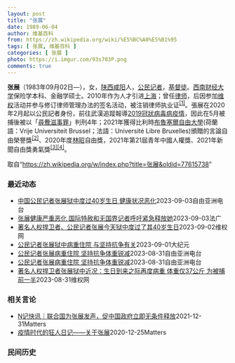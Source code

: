```yaml
---
layout: post
title: "张展"
date: 1989-06-04
author: 维基百科
from: https://zh.wikipedia.org/wiki/%E5%BC%A0%E5%B1%95
tags: [ 张展, 维基百科 ]
categories: [ 张展 ]
photo: https://i.imgur.com/93s703P.png
comments: true
---
```

<div class="mw-parser-output"><div id="noteTA-9ce5ea90" class="noteTA"><div class="noteTA-group"><div data-noteta-group-source="module" data-noteta-group="Medicine"></div></div></div>


<p><b>张展</b>（1983年09月02日<span class="useeditintro" title="Template:BLP editintro">—</span>），女，<a href="/wiki/%E9%99%95%E8%A5%BF" class="mw-redirect" title="陕西">陕西</a><a href="/wiki/%E5%92%B8%E9%98%B3" class="mw-redirect" title="咸阳">咸阳</a>人，<a href="/wiki/%E5%85%AC%E6%B0%91%E8%A8%98%E8%80%85" class="mw-redirect" title="公民記者">公民记者</a>，<a href="/wiki/%E5%9F%BA%E7%9D%A3%E5%BE%92" title="基督徒">基督徒</a>。<a href="/wiki/%E8%A5%BF%E5%8D%97%E8%B4%A2%E7%BB%8F%E5%A4%A7%E5%AD%A6" title="西南财经大学">西南财经大学</a>保险学本科、金融学硕士。2010年作为人才引进<a href="/wiki/%E4%B8%8A%E6%B5%B7" class="mw-redirect" title="上海">上海</a>；曾任<a href="/wiki/%E5%BE%8B%E5%B8%88" class="mw-redirect" title="律师">律师</a>，后因参加<a href="/wiki/%E7%BB%B4%E6%9D%83" class="mw-redirect" title="维权">维权</a>活动并参与修订律师管理办法的签名活动，被注销律师执业证<sup id="cite_ref-1" class="reference"><a href="#cite_note-1">[1]</a></sup>。張展在2020年2月起以公民記者身份，前往武漢追蹤報導<a href="/wiki/2019%E5%86%A0%E7%8B%80%E7%97%85%E6%AF%92%E7%97%85%E6%AD%A6%E6%BC%A2%E5%B8%82%E7%96%AB%E6%83%85" title="2019冠狀病毒病武漢市疫情">2019冠狀病毒病疫情</a>，因此在5月被捕後被以「<a href="/wiki/%E5%B0%8B%E9%87%81%E6%BB%8B%E4%BA%8B%E7%BD%AA" class="mw-redirect" title="尋釁滋事罪">尋釁滋事罪</a>」判刑4年；2021年獲得比利時<a href="/wiki/%E5%B8%83%E9%B2%81%E5%A1%9E%E5%B0%94%E8%87%AA%E7%94%B1%E5%A4%A7%E5%AD%A6" title="布鲁塞尔自由大学">布魯塞爾自由大學</a>(荷蘭語：Vrije Universiteit Brussel；法語：Université Libre Bruxelles)頒贈的言論自由榮譽獎<sup id="cite_ref-2" class="reference"><a href="#cite_note-2">[2]</a></sup>、2020年度<a href="/wiki/%E6%9E%97%E6%98%AD" title="林昭">林昭</a>自由獎，2021年第21屆青年中國人權獎、2021年新聞自由獎勇氣獎<sup id="cite_ref-無國界_3-0" class="reference"><a href="#cite_note-無國界-3">[3]</a></sup><sup id="cite_ref-4" class="reference"><a href="#cite_note-4">[4]</a></sup>。
</p>
<meta property="mw:PageProp/toc">
</div><!--esi <esi:include src="/esitest-fa8a495983347898/content" /> --><noscript><img src="//zh.wikipedia.org/wiki/Special:CentralAutoLogin/start?type=1x1" alt="" title="" width="1" height="1" style="border: none; position: absolute;"></noscript>
<div class="printfooter" data-nosnippet="">取自“<a dir="ltr" href="https://zh.wikipedia.org/w/index.php?title=张展&amp;oldid=77615738">https://zh.wikipedia.org/w/index.php?title=张展&amp;oldid=77615738</a>”</div><div id="recent-news"><h3>最近动态</h3><ul><li><a href="https://nodebe4.github.io/waimei/2023-09-03/%E4%B8%AD%E5%9B%BD%E5%85%AC%E6%B0%91%E8%AE%B0%E8%80%85%E5%BC%A0%E5%B1%95%E7%8B%B1%E4%B8%AD%E5%BA%A6%E8%BF%8740%E5%B2%81%E7%94%9F%E6%97%A5-%E5%81%A5%E5%BA%B7%E7%8A%B6%E5%86%B5%E6%81%B6%E5%8C%96" title="中国公民记者张展狱中度过40岁生日 健康状况恶化—— “释放张展”海报。 维权网截图 据维权网发布的消息，中国公民记者张展9月2日在狱中度过40岁生日，但她的身体健康状况持续恶化。目前，张展的体...">中国公民记者张展狱中度过40岁生日 健康状况恶化</a><time>2023-09-03</time><a class="tag">自由亚洲电台</a></li>
<li><a href="https://nodebe4.github.io/waimei/2023-09-03/%E5%BC%A0%E5%B1%95%E5%81%A5%E5%BA%B7%E4%B8%A5%E9%87%8D%E6%81%B6%E5%8C%96-%E5%9B%BD%E9%99%85%E7%89%B9%E8%B5%A6%E5%92%8C%E6%97%A0%E5%9B%BD%E7%95%8C%E8%AE%B0%E8%80%85%E5%91%BC%E5%90%81%E7%B4%A7%E6%80%A5%E9%87%8A%E6%94%BE%E5%A5%B9" title="张展健康严重恶化 国际特赦和无国界记者呼吁紧急释放她—— 03/09/2023 - 19:09 因在2020年赴武汉报道疫情而被判刑四年的公民记者张展，健康状况严重恶化，被转入监狱医院，引发外界...">张展健康严重恶化 国际特赦和无国界记者呼吁紧急释放她</a><time>2023-09-03</time><a class="tag">法广</a></li>
<li><a href="https://nodebe4.github.io/waimei/2023-09-02/%E8%91%97%E5%90%8D%E4%BA%BA%E6%9D%83%E6%8D%8D%E5%8D%AB%E8%80%85-%E5%85%AC%E6%B0%91%E8%AE%B0%E8%80%85%E5%BC%A0%E5%B1%95%E4%BB%8A%E5%A4%A9%E7%8B%B1%E4%B8%AD%E5%BA%A6%E8%BF%87%E4%BA%86%E5%85%B640%E5%B2%81%E7%94%9F%E6%97%A5" title="著名人权捍卫者、公民记者张展今天狱中度过了其40岁生日—— （维权网信息中心报道）2023年9月2日，本网获悉：著名人权捍卫者、公民记者张展今天在狱中度过了她40岁生日。目前张展身体状况恶化，体...">著名人权捍卫者、公民记者张展今天狱中度过了其40岁生日</a><time>2023-09-02</time><a class="tag">维权网</a></li>
<li><a href="https://nodebe4.github.io/waimei/2023-09-01/%E5%85%AC%E6%B0%91%E8%AE%B0%E8%80%85%E5%BC%A0%E5%B1%95%E7%8B%B1%E4%B8%AD%E7%97%85%E9%87%8D%E4%BD%8F%E9%99%A2-%E4%B8%8E%E5%9D%9A%E6%8C%81%E6%8A%97%E4%BA%89%E6%9C%89%E5%85%B3" title="公民记者张展狱中病重住院 与坚持抗争有关—— 【大纪元2023年09月01日讯】中国公民记者张展在上海女子监狱服刑期间曾长期绝食。近日，她被送入监狱管理局的医院治疗。张展因报导武汉中共病毒疫情（...">公民记者张展狱中病重住院 与坚持抗争有关</a><time>2023-09-01</time><a class="tag">大纪元</a></li>
<li><a href="https://nodebe4.github.io/waimei/2023-08-31/%E5%85%AC%E6%B0%91%E8%AE%B0%E8%80%85%E5%BC%A0%E5%B1%95%E7%97%85%E9%87%8D%E4%BD%8F%E9%99%A2-%E5%9D%9A%E6%8C%81%E6%8A%97%E4%BA%89%E4%BD%93%E9%87%8D%E9%94%90%E5%87%8F" title="公民记者张展病重住院 坚持抗争体重锐减—— 资料照：2020年武汉封城期间身在武汉的公民记者张展。 张展提供/记者乔龙 近日，中国公民记者张展被从监狱送入医院治疗。据了解，张展因报道武汉新冠疫情...">公民记者张展病重住院 坚持抗争体重锐减</a><time>2023-08-31</time><a class="tag">自由亚洲电台</a></li>
<li><a href="https://nodebe4.github.io/waimei/2023-08-31/%E5%85%AC%E6%B0%91%E8%AE%B0%E8%80%85%E5%BC%A0%E5%B1%95%E7%97%85%E9%87%8D%E4%BD%8F%E9%99%A2-%E5%9D%9A%E6%8C%81%E6%8A%97%E4%BA%89%E4%BD%93%E9%87%8D%E9%94%90%E5%87%8F" title="公民记者张展病重住院 坚持抗争体重锐减—— 资料照：2020年武汉封城期间身在武汉的公民记者张展。 张展提供/记者乔龙 近日，中国公民记者张展被从监狱送入医院治疗。据了解，张展因报道武汉新冠疫情...">公民记者张展病重住院 坚持抗争体重锐减</a><time>2023-08-31</time><a class="tag">自由亚洲电台</a></li>
<li><a href="https://nodebe4.github.io/waimei/2023-08-31/%E8%91%97%E5%90%8D%E4%BA%BA%E6%9D%83%E6%8D%8D%E5%8D%AB%E8%80%85%E5%BC%A0%E5%B1%95%E7%8B%B1%E4%B8%AD%E8%BF%91%E5%86%B5-%E7%94%9F%E6%97%A5%E5%88%B0%E6%9D%A5%E4%B9%8B%E9%99%85%E5%86%8D%E5%BA%A6%E7%97%85%E9%87%8D-%E4%BD%93%E9%87%8D%E4%BB%8537%E5%85%AC%E6%96%A4-%E4%B8%BA%E8%A2%AB%E6%8D%95%E5%89%8D%E4%B8%80%E5%8D%8A" title="著名人权捍卫者张展狱中近况：生日到来之际再度病重 体重仅37公斤 为被捕前一半—— （维权网信息中心报道）2023年8月31日，本网获悉：昨天2023年8月30日，甘肃天水人权捍卫者李大伟与张展...">著名人权捍卫者张展狱中近况：生日到来之际再度病重 体重仅37公斤 为被捕前一半</a><time>2023-08-31</time><a class="tag">维权网</a></li>
</ul></div><div id="open-opinion"><h3>相关言论</h3><ul><li><a href="https://nodebe4.github.io/opinion/2021-12-31/N%E8%AE%B0%E5%BF%AB%E8%AE%AF-%E8%81%94%E5%90%88%E5%9B%BD%E4%B8%BA%E5%BC%A0%E5%B1%95%E5%8F%91%E5%A3%B0-%E4%BF%83%E4%B8%AD%E5%9B%BD%E6%94%BF%E5%BA%9C%E7%AB%8B%E5%8D%B3%E6%97%A0%E6%9D%A1%E4%BB%B6%E9%87%8A%E6%94%BE/" title="NGOCN">N记快讯｜联合国为张展发声，促中国政府立即无条件释放</a><time>2021-12-31</time><a class="tag">Matters</a></li>
<li><a href="https://nodebe4.github.io/opinion/2020-12-25/%E7%96%AB%E6%83%85%E6%97%B6%E4%BB%A3%E7%9A%84%E7%8B%82%E4%BA%BA%E6%97%A5%E8%AE%B0-%E5%85%B3%E4%BA%8E%E5%BC%A0%E5%B1%95/" title="AI XIAOMING">疫情时代的狂人日记——关于张展</a><time>2020-12-25</time><a class="tag">Matters</a></li>
</ul></div><div id="mjls-record"><h3>民间历史</h3><ul></ul></div>